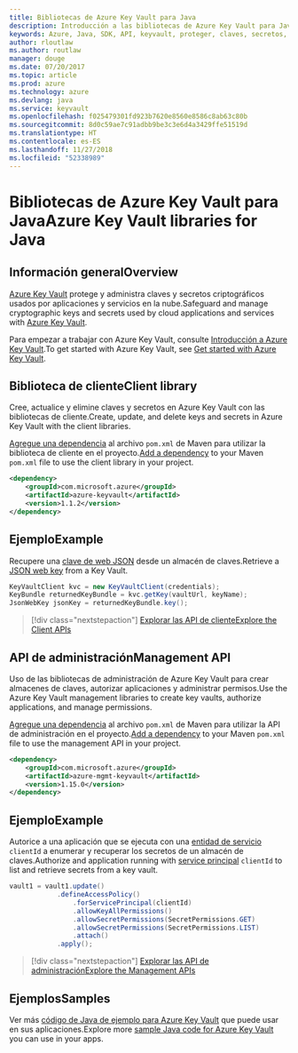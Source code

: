 ```yaml
---
title: Bibliotecas de Azure Key Vault para Java
description: Introducción a las bibliotecas de Azure Key Vault para Java
keywords: Azure, Java, SDK, API, keyvault, proteger, claves, secretos, almacén
author: rloutlaw
ms.author: routlaw
manager: douge
ms.date: 07/20/2017
ms.topic: article
ms.prod: azure
ms.technology: azure
ms.devlang: java
ms.service: keyvault
ms.openlocfilehash: f025479301fd923b7620e8560e8586c8ab63c80b
ms.sourcegitcommit: 8d0c59ae7c91adbb9be3c3e6d4a3429ffe51519d
ms.translationtype: HT
ms.contentlocale: es-ES
ms.lasthandoff: 11/27/2018
ms.locfileid: "52338989"
---
```

# <a name="azure-key-vault-libraries-for-java"></a><span data-ttu-id="1dcdc-104">Bibliotecas de Azure Key Vault para Java</span><span class="sxs-lookup"><span data-stu-id="1dcdc-104">Azure Key Vault libraries for Java</span></span>

## <a name="overview"></a><span data-ttu-id="1dcdc-105">Información general</span><span class="sxs-lookup"><span data-stu-id="1dcdc-105">Overview</span></span>

<span data-ttu-id="1dcdc-106">[Azure Key Vault](/azure/key-vault/) protege y administra claves y secretos criptográficos usados por aplicaciones y servicios en la nube.</span><span class="sxs-lookup"><span data-stu-id="1dcdc-106">Safeguard and manage cryptographic keys and secrets used by cloud applications and services with [Azure Key Vault](/azure/key-vault/).</span></span>

<span data-ttu-id="1dcdc-107">Para empezar a trabajar con Azure Key Vault, consulte [Introducción a Azure Key Vault](/azure/key-vault/key-vault-get-started).</span><span class="sxs-lookup"><span data-stu-id="1dcdc-107">To get started with Azure Key Vault, see [Get started with Azure Key Vault](/azure/key-vault/key-vault-get-started).</span></span>

## <a name="client-library"></a><span data-ttu-id="1dcdc-108">Biblioteca de cliente</span><span class="sxs-lookup"><span data-stu-id="1dcdc-108">Client library</span></span>

<span data-ttu-id="1dcdc-109">Cree, actualice y elimine claves y secretos en Azure Key Vault con las bibliotecas de cliente.</span><span class="sxs-lookup"><span data-stu-id="1dcdc-109">Create, update, and delete keys and secrets in Azure Key Vault with the client libraries.</span></span>

<span data-ttu-id="1dcdc-110">[Agregue una dependencia](https://maven.apache.org/guides/getting-started/index.html#How_do_I_use_external_dependencies) al archivo `pom.xml` de Maven para utilizar la biblioteca de cliente en el proyecto.</span><span class="sxs-lookup"><span data-stu-id="1dcdc-110">[Add a dependency](https://maven.apache.org/guides/getting-started/index.html#How_do_I_use_external_dependencies) to your Maven `pom.xml` file to use the client library in your project.</span></span>  

```XML
<dependency>
    <groupId>com.microsoft.azure</groupId>
    <artifactId>azure-keyvault</artifactId>
    <version>1.1.2</version>
</dependency>
```   

## <a name="example"></a><span data-ttu-id="1dcdc-111">Ejemplo</span><span class="sxs-lookup"><span data-stu-id="1dcdc-111">Example</span></span>

<span data-ttu-id="1dcdc-112">Recupere una [clave de web JSON](https://tools.ietf.org/html/draft-ietf-jose-json-web-key-18) desde un almacén de claves.</span><span class="sxs-lookup"><span data-stu-id="1dcdc-112">Retrieve a [JSON web key](https://tools.ietf.org/html/draft-ietf-jose-json-web-key-18) from a Key Vault.</span></span>

```java
KeyVaultClient kvc = new KeyVaultClient(credentials);
KeyBundle returnedKeyBundle = kvc.getKey(vaultUrl, keyName);
JsonWebKey jsonKey = returnedKeyBundle.key();
```

> [!div class="nextstepaction"]
> [<span data-ttu-id="1dcdc-113">Explorar las API de cliente</span><span class="sxs-lookup"><span data-stu-id="1dcdc-113">Explore the Client APIs</span></span>](/java/api/overview/azure/keyvault/client)


## <a name="management-api"></a><span data-ttu-id="1dcdc-114">API de administración</span><span class="sxs-lookup"><span data-stu-id="1dcdc-114">Management API</span></span>

<span data-ttu-id="1dcdc-115">Uso de las bibliotecas de administración de Azure Key Vault para crear almacenes de claves, autorizar aplicaciones y administrar permisos.</span><span class="sxs-lookup"><span data-stu-id="1dcdc-115">Use the Azure Key Vault management libraries to create key vaults, authorize applications, and manage permissions.</span></span> 

<span data-ttu-id="1dcdc-116">[Agregue una dependencia](https://maven.apache.org/guides/getting-started/index.html#How_do_I_use_external_dependencies) al archivo `pom.xml` de Maven para utilizar la API de administración en el proyecto.</span><span class="sxs-lookup"><span data-stu-id="1dcdc-116">[Add a dependency](https://maven.apache.org/guides/getting-started/index.html#How_do_I_use_external_dependencies) to your Maven `pom.xml` file to use the management API in your project.</span></span>  

```XML
<dependency>
    <groupId>com.microsoft.azure</groupId>
    <artifactId>azure-mgmt-keyvault</artifactId>
    <version>1.15.0</version>
</dependency>
```

## <a name="example"></a><span data-ttu-id="1dcdc-117">Ejemplo</span><span class="sxs-lookup"><span data-stu-id="1dcdc-117">Example</span></span>

<span data-ttu-id="1dcdc-118">Autorice a una aplicación que se ejecuta con una [entidad de servicio](/azure/azure-resource-manager/resource-group-create-service-principal-portal) `clientId` a enumerar y recuperar los secretos de un almacén de claves.</span><span class="sxs-lookup"><span data-stu-id="1dcdc-118">Authorize and application running with [service principal](/azure/azure-resource-manager/resource-group-create-service-principal-portal) `clientId` to list and retrieve secrets from a key vault.</span></span> 

```java
vault1 = vault1.update()
            .defineAccessPolicy()
                .forServicePrincipal(clientId)
                .allowKeyAllPermissions()
                .allowSecretPermissions(SecretPermissions.GET)
                .allowSecretPermissions(SecretPermissions.LIST)
                .attach()
            .apply();
```

> [!div class="nextstepaction"]
> [<span data-ttu-id="1dcdc-119">Explorar las API de administración</span><span class="sxs-lookup"><span data-stu-id="1dcdc-119">Explore the Management APIs</span></span>](/java/api/overview/azure/keyvault/management)


## <a name="samples"></a><span data-ttu-id="1dcdc-120">Ejemplos</span><span class="sxs-lookup"><span data-stu-id="1dcdc-120">Samples</span></span>

<span data-ttu-id="1dcdc-121">Ver más [código de Java de ejemplo para Azure Key Vault](https://azure.microsoft.com/resources/samples/?platform=java&term=key+vault) que puede usar en sus aplicaciones.</span><span class="sxs-lookup"><span data-stu-id="1dcdc-121">Explore more [sample Java code for Azure Key Vault](https://azure.microsoft.com/resources/samples/?platform=java&term=key+vault) you can use in your apps.</span></span>
